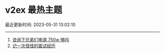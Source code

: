 # v2ex 最热主题

最近更新时间: 2023-05-31 13:02:10

--- 
1. [咨询下兄弟们电源 750w 够吗](https://www.v2ex.com/t/944383) 
2. [记一次怪怪的面试经历](https://www.v2ex.com/t/944385) 

